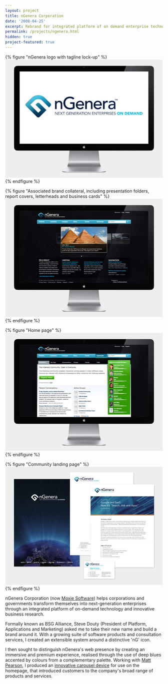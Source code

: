 ```yaml
---
layout: project
title: nGenera Corporation
date: '2008-04-25'
excerpt: Rebrand for integrated platform of on demand enterprise technology.
permalink: /projects/ngenera.html
hidden: true
project-featured: true
---
```

{% figure "nGenera logo with tagline lock-up" %}
![](/assets/images/projects/ngenera/0.jpg)
{% endfigure %}

{% figure "Associated brand collateral, including presentation folders, report covers, letterheads and business cards" %}
![](/assets/images/projects/ngenera/1.jpg)
{% endfigure %}

{% figure "Home page" %}
![](/assets/images/projects/ngenera/2.jpg)
{% endfigure %}

{% figure "Community landing page" %}
![](/assets/images/projects/ngenera/3.jpg)
{% endfigure %}

nGenera Corporation (now [Moxie Software][1]) helps corporations and governments transform themselves into next-generation enterprises through an integrated platform of on-demand technology and innovative business research.

Formally known as BSG Alliance, Steve Douty (President of Platform, Applications and Marketing) asked me to take their new name and build a brand around it. With a growing suite of software products and consultation services, I created an extensible system around a distinctive 'nG' icon.

I then sought to distinguish nGenera's web presence by creating an immersive and premium experience, realised through the use of deep blues accented by colours from a complementary palette. Working with [Matt Pearson][2], I produced an [innovative carousel device][3] for use on the homepage, that introduced customers to the company's broad range of products and services.

[1]: http://www.moxiesoft.com/
[2]: http://zenbullets.com/
[3]: http://zenbullets.com/actionscripter/blog/?p=144